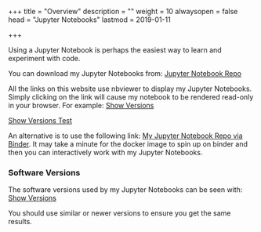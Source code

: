 +++
title = "Overview"
description = ""
weight = 10
alwaysopen = false
head = "<label>Jupyter Notebooks</label>"
lastmod = 2019-01-11

+++

Using a Jupyter Notebook is perhaps the easiest way to learn and experiment with code.

You can download my Jupyter Notebooks from: [Jupyter Notebook Repo](https://github.com/sdiehl28/tutorial-jupyter-notebooks)

All the links on this website use nbviewer to display my Jupyter Notebooks.  Simply clicking on the link will cause my notebook to be rendered read-only in your browser.  For example:  [Show Versions](
http://nbviewer.jupyter.org/github/sdiehl28/tutorial-jupyter-notebooks/blob/master/snippets/ShowVersions.ipynb)

 [Show Versions Test](
/jupyter_nb/ShowVersions.html)

An alternative is to use the following link: [My Jupyter Notebook Repo via Binder](https://mybinder.org/v2/gh/sdiehl28/tutorial-jupyter-notebooks/master).  It may take a minute for the docker image to spin up on binder and then you can interactively work with my Jupyter Notebooks.

### Software Versions

The software versions used by my Jupyter Notebooks can be seen with: [Show Versions](
http://nbviewer.jupyter.org/github/sdiehl28/tutorial-jupyter-notebooks/blob/master/snippets/ShowVersions.ipynb)

You should use similar or newer versions to ensure you get the same results.

